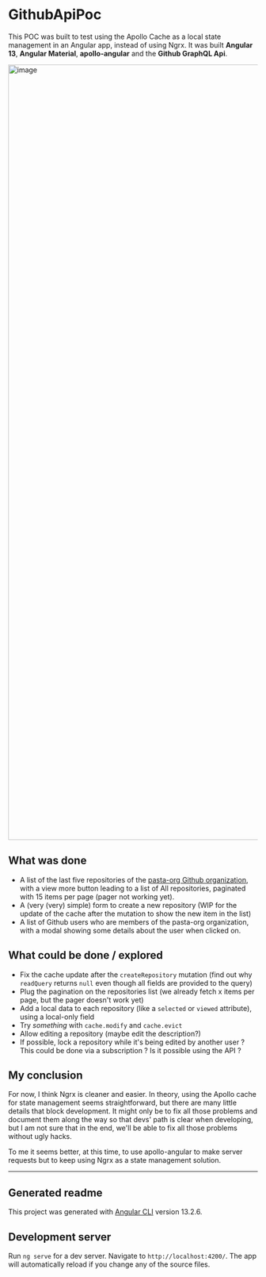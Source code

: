 # GithubApiPoc
This POC was built to test using the Apollo Cache as a local state management in an Angular app, instead of using Ngrx.
It was built **Angular 13**, **Angular Material**, **apollo-angular** and the **Github GraphQL Api**.

<img width="1563" alt="image" src="https://user-images.githubusercontent.com/71276537/168487435-acf09fb5-d07a-4e0e-b7ed-f720217e3588.png">


## What was done
* A list of the last five repositories of the [pasta-org Github organization](https://github.com/pasta-org), with a view more button leading to a list of All repositories, paginated with 15 items per page (pager not working yet).
* A (very (very) simple) form to create a new repository (WIP for the update of the cache after the mutation to show the new item in the list)
* A list of Github users who are members of the pasta-org organization, with a modal showing some details about the user when clicked on.


## What could be done / explored
* Fix the cache update after the `createRepository` mutation (find out why `readQuery` returns `null` even though all fields are provided to the query)
* Plug the pagination on the repositories list (we already fetch x items per page, but the pager doesn't work yet)
* Add a local data to each repository (like a `selected` or `viewed` attribute), using a local-only field
* Try _something_ with `cache.modify` and `cache.evict`
* Allow editing a repository (maybe edit the description?)
* If possible, lock a repository while it's being edited by another user ? This could be done via a subscription ? Is it possible using the API ?


## My conclusion
For now, I think Ngrx is cleaner and easier. In theory, using the Apollo cache for state management seems straightforward, but there are many little details that block development. It might only be to fix all those problems and document them along the way so that devs' path is clear when developing, but I am not sure that in the end, we'll be able to fix all those problems without ugly hacks. 

To me it seems better, at this time, to use apollo-angular to make server requests but to keep using Ngrx as a state management solution.

---

## Generated readme
This project was generated with [Angular CLI](https://github.com/angular/angular-cli) version 13.2.6.

## Development server

Run `ng serve` for a dev server. Navigate to `http://localhost:4200/`. The app will automatically reload if you change any of the source files.
